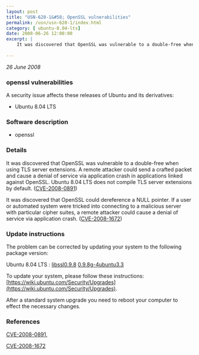 ```yaml
---
layout: post
title: "USN-620-1&#58; OpenSSL vulnerabilities"
permalink: /usn/usn-620-1/index.html
category: [ ubuntu-8.04-lts]
date: 2008-06-26 12:00:00
excerpt: |
    It was discovered that OpenSSL was vulnerable to a double-free when using TLS server extensions. A remote attacker could send a crafted packet and cause a denial of service via application crash in applications linked against OpenSSL. Ubuntu 8.04 LTS does not compile TLS server extensions by default. ([CVE-2008-0891](http://people.ubuntu.com/~ubuntu-security/cve/CVE-2008-0891))
    
--- 
```

 
 

*26 June 2008*

### openssl vulnerabilities

A security issue affects these releases of Ubuntu and its derivatives:

* Ubuntu 8.04 LTS

### Software description

* openssl 

### Details

It was discovered that OpenSSL was vulnerable to a double-free when using TLS server extensions. A remote attacker could send a crafted packet and cause a denial of service via application crash in applications linked against OpenSSL. Ubuntu 8.04 LTS does not compile TLS server extensions by default. ([CVE-2008-0891](http://people.ubuntu.com/~ubuntu-security/cve/CVE-2008-0891))

It was discovered that OpenSSL could dereference a NULL pointer. If a user or automated system were tricked into connecting to a malicious server with particular cipher suites, a remote attacker could cause a denial of service via application crash. ([CVE-2008-1672](http://people.ubuntu.com/~ubuntu-security/cve/CVE-2008-1672)) 

### Update instructions

The problem can be corrected by updating your system to the following package version:

Ubuntu 8.04 LTS
 : [libssl0.9.8](https://launchpad.net/ubuntu/+source/openssl) <span> [0.9.8g-4ubuntu3.3](https://launchpad.net/ubuntu/+source/openssl/0.9.8g-4ubuntu3.3) </span> 

To update your system, please follow these instructions: [https://wiki.ubuntu.com/Security/Upgrades](https://wiki.ubuntu.com/Security/Upgrades).

After a standard system upgrade you need to reboot your computer to effect the necessary changes. 

### References

 
 [CVE-2008-0891](http://people.ubuntu.com/~ubuntu-security/cve/CVE-2008-0891), 

 [CVE-2008-1672](http://people.ubuntu.com/~ubuntu-security/cve/CVE-2008-1672)
 

